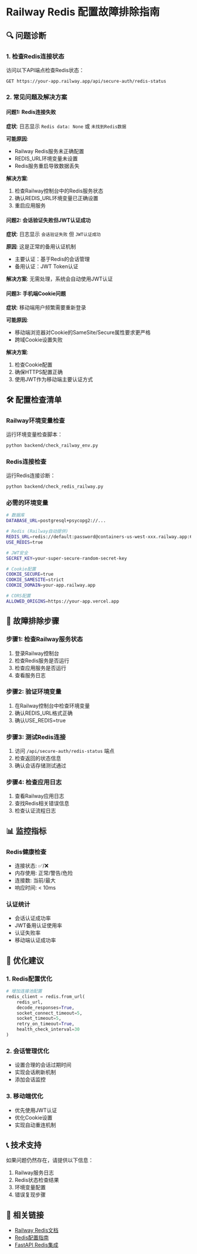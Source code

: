 # Railway Redis 配置故障排除指南

## 🔍 问题诊断

### 1. 检查Redis连接状态

访问以下API端点检查Redis状态：
```
GET https://your-app.railway.app/api/secure-auth/redis-status
```

### 2. 常见问题及解决方案

#### 问题1: Redis连接失败
**症状**: 日志显示 `Redis data: None` 或 `未找到Redis数据`

**可能原因**:
- Railway Redis服务未正确配置
- REDIS_URL环境变量未设置
- Redis服务重启导致数据丢失

**解决方案**:
1. 检查Railway控制台中的Redis服务状态
2. 确认REDIS_URL环境变量已正确设置
3. 重启应用服务

#### 问题2: 会话验证失败但JWT认证成功
**症状**: 日志显示 `会话验证失败` 但 `JWT认证成功`

**原因**: 这是正常的备用认证机制
- 主要认证：基于Redis的会话管理
- 备用认证：JWT Token认证

**解决方案**: 无需处理，系统会自动使用JWT认证

#### 问题3: 手机端Cookie问题
**症状**: 移动端用户频繁需要重新登录

**可能原因**:
- 移动端浏览器对Cookie的SameSite/Secure属性要求更严格
- 跨域Cookie设置失败

**解决方案**:
1. 检查Cookie配置
2. 确保HTTPS配置正确
3. 使用JWT作为移动端主要认证方式

## 🛠️ 配置检查清单

### Railway环境变量检查

运行环境变量检查脚本：
```bash
python backend/check_railway_env.py
```

### Redis连接检查

运行Redis连接诊断：
```bash
python backend/check_redis_railway.py
```

### 必需的环境变量

```bash
# 数据库
DATABASE_URL=postgresql+psycopg2://...

# Redis (Railway自动提供)
REDIS_URL=redis://default:password@containers-us-west-xxx.railway.app:6379
USE_REDIS=true

# JWT安全
SECRET_KEY=your-super-secure-random-secret-key

# Cookie配置
COOKIE_SECURE=true
COOKIE_SAMESITE=strict
COOKIE_DOMAIN=your-app.railway.app

# CORS配置
ALLOWED_ORIGINS=https://your-app.vercel.app
```

## 🔧 故障排除步骤

### 步骤1: 检查Railway服务状态
1. 登录Railway控制台
2. 检查Redis服务是否运行
3. 检查应用服务是否运行
4. 查看服务日志

### 步骤2: 验证环境变量
1. 在Railway控制台中检查环境变量
2. 确认REDIS_URL格式正确
3. 确认USE_REDIS=true

### 步骤3: 测试Redis连接
1. 访问 `/api/secure-auth/redis-status` 端点
2. 检查返回的状态信息
3. 确认会话存储测试通过

### 步骤4: 检查应用日志
1. 查看Railway应用日志
2. 查找Redis相关错误信息
3. 检查认证流程日志

## 📊 监控指标

### Redis健康检查
- 连接状态: ✅/❌
- 内存使用: 正常/警告/危险
- 连接数: 当前/最大
- 响应时间: < 10ms

### 认证统计
- 会话认证成功率
- JWT备用认证使用率
- 认证失败率
- 移动端认证成功率

## 🚀 优化建议

### 1. Redis配置优化
```python
# 增加连接池配置
redis_client = redis.from_url(
    redis_url,
    decode_responses=True,
    socket_connect_timeout=5,
    socket_timeout=5,
    retry_on_timeout=True,
    health_check_interval=30
)
```

### 2. 会话管理优化
- 设置合理的会话过期时间
- 实现会话刷新机制
- 添加会话监控

### 3. 移动端优化
- 优先使用JWT认证
- 优化Cookie设置
- 实现自动重连机制

## 📞 技术支持

如果问题仍然存在，请提供以下信息：

1. Railway服务日志
2. Redis状态检查结果
3. 环境变量配置
4. 错误复现步骤

## 🔗 相关链接

- [Railway Redis文档](https://docs.railway.app/databases/redis)
- [Redis配置指南](https://redis.io/docs/management/config/)
- [FastAPI Redis集成](https://fastapi.tiangolo.com/advanced/databases/)
